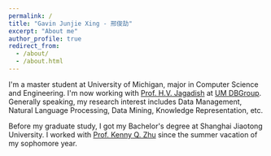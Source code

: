 ```yaml
---
permalink: /
title: "Gavin Junjie Xing - 邢俊劼"
excerpt: "About me"
author_profile: true
redirect_from: 
  - /about/
  - /about.html
---
```


I'm a master student at University of Michigan, major in Computer Science and Engineering. I'm now working with [Prof. H.V. Jagadish](https://web.eecs.umich.edu/~jag/) at [UM DBGroup](http://dbgroup.eecs.umich.edu). Generally speaking, my research interest includes Data Management, Natural Language Processing, Data Mining, Knowledge Representation, etc.

Before my graduate study, I got my Bachelor's degree at Shanghai Jiaotong University. I worked with [Prof. Kenny Q. Zhu](http://www.cs.sjtu.edu.cn/~kzhu/) since the summer vacation of my sophomore year.

